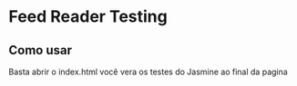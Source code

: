 # Feed Reader Testing

## Como usar
 Basta abrir o index.html você vera os testes do Jasmine ao final da pagina